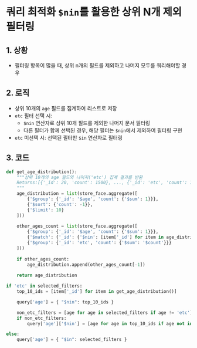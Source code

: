 # 쿼리 최적화 `$nin`를 활용한 상위 N개 제외 필터링

## 1. 상황

- 필터링 항목이 많을 때, 상위 n개의 필드를 제외하고 나머지 모두를 쿼리해야할 경우

## 2. 로직

- 상위 10개의 `age` 필드를 집계하여 리스트로 저장
- `etc` 필터 선택 시:
  - `$nin` 연산자로 상위 10개 필드를 제외한 나머지 문서 필터링
  - 다른 필터가 함께 선택된 경우, 해당 필터는 `$nin`에서 제외하여 필터링 구현
- `etc` 미선택 시: 선택된 필터만 `$in` 연산자로 필터링

## 3. 코드

```python
def get_age_distribution():
    """상위 10개의 age 필드와 나머지('etc') 집계 결과를 반환
    Returns:[{'_id': 20, 'count': 1500}, ..., {'_id': 'etc', 'count': 1800}]
    """
    age_distribution = list(store_face.aggregate([
        {'$group': {'_id': '$age', 'count': {'$sum': 1}}},
        {'$sort': {'count': -1}},
        {'$limit': 10}
    ]))
    
    other_ages_count = list(store_face.aggregate([
        {'$group': {'_id': '$age', 'count': {'$sum': 1}}},
        {'$match': {'_id': {'$nin': [item['_id'] for item in age_distribution]}}},
        {'$group': {'_id': 'etc', 'count': {'$sum': '$count'}}}
    ]))
    
    if other_ages_count:
        age_distribution.append(other_ages_count[-1])
    
    return age_distribution
```

```python
if 'etc' in selected_filters:
    top_10_ids = [item['_id'] for item in get_age_distribution()]

    query['age'] = { "$nin": top_10_ids }

    non_etc_filters = [age for age in selected_filters if age != 'etc']
    if non_etc_filters:
        query['age']['$nin'] = [age for age in top_10_ids if age not in non_etc_filters]

else:
    query['age'] = { "$in": selected_filters }
```

